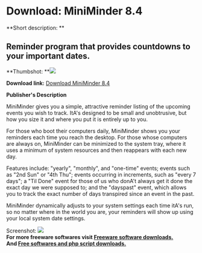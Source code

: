 # Download: MiniMinder 8.4

**Short description: **

## Reminder program that provides countdowns to your important dates.

  
**Thumbshot: **![](http://www.freewarefiles.com/screenshot/minimind_md.gif)   
  
**Download link:** [Download MiniMinder 8.4](http://freesoftwares.boysofts.com/MiniMinder_program_5740.html)  
  

**Publisher's Description**  
  

MiniMinder gives you a simple, attractive reminder listing of the upcoming
events you wish to track. ItA's designed to be small and unobtrusive, but how
you size it and where you put it is entirely up to you.

For those who boot their computers daily, MiniMinder shows you your reminders
each time you reach the desktop. For those whose computers are always on,
MiniMinder can be minimized to the system tray, where it uses a minimum of
system resources and then reappears with each new day.

Features include: "yearly", "monthly", and "one-time" events; events such as
"2nd Sun" or "4th Thu"; events occurring in increments, such as "every 7
days"; a "Til Done" event for those of us who donA't always get it done the
exact day we were supposed to; and the "dayspast" event, which allows you to
track the exact number of days transpired since an event in the past.

MiniMinder dynamically adjusts to your system settings each time itA's run, so
no matter where in the world you are, your reminders will show up using your
local system date settings.

  
  
Screenshot: ![](http://www.freewarefiles.com/screenshot/minimind.gif)  
**For more freeware softwares visit [Freeware software downloads.](http://freesoftwares.boysofts.com/)**   
**And [Free softwares and php script downloads.](http://www.boysofts.com/)**

